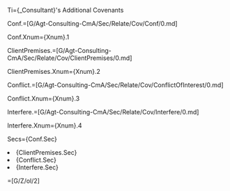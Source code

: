 Ti={_Consultant}'s Additional Covenants

Conf.=[G/Agt-Consulting-CmA/Sec/Relate/Cov/Conf/0.md]

Conf.Xnum={Xnum}.1

ClientPremises.=[G/Agt-Consulting-CmA/Sec/Relate/Cov/ClientPremises/0.md]

ClientPremises.Xnum={Xnum}.2

Conflict.=[G/Agt-Consulting-CmA/Sec/Relate/Cov/ConflictOfInterest/0.md]

Conflict.Xnum={Xnum}.3

Interfere.=[G/Agt-Consulting-CmA/Sec/Relate/Cov/Interfere/0.md]

Interfere.Xnum={Xnum}.4

Secs={Conf.Sec}<li>{ClientPremises.Sec}<li>{Conflict.Sec}<li>{Interfere.Sec}

=[G/Z/ol/2]
